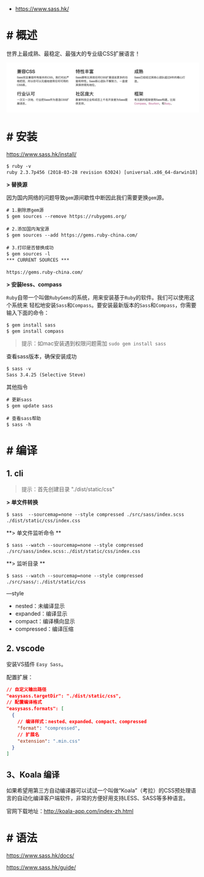 - <https://www.sass.hk/>

# # 概述

世界上最成熟、最稳定、最强大的专业级CSS扩展语言！

![](IMGS/sass.png)

# # 安装

<https://www.sass.hk/install/>

```shell
$ ruby -v
ruby 2.3.7p456 (2018-03-28 revision 63024) [universal.x86_64-darwin18]
```

**\> 替换源**

因为国内网络的问题导致`gem`源间歇性中断因此我们需要更换`gem`源。

```shell
# 1.删除原gem源
$ gem sources --remove https://rubygems.org/

# 2.添加国内淘宝源
$ gem sources --add https://gems.ruby-china.com/ 

# 3.打印是否替换成功
$ gem sources -l
*** CURRENT SOURCES ***

https://gems.ruby-china.com/
```

**\> 安装less、compass**

`Ruby`自带一个叫做`RubyGems`的系统，用来安装基于`Ruby`的软件。我们可以使用这个系统来 轻松地安装`Sass`和`Compass`。要安装最新版本的`Sass`和`Compass`，你需要输入下面的命令：

```shell
$ gem install sass
$ gem install compass
```

> 提示：如mac安装遇到权限问题需加 `sudo gem install sass`

查看sass版本，确保安装成功

```shell
$ sass -v
Sass 3.4.25 (Selective Steve)
```

其他指令

```shell
# 更新sass
$ gem update sass

# 查看sass帮助
$ sass -h
```

# # 编译

## 1. cli

> 提示：首先创建目录 "./dist/static/css"

**\> 单文件转换**

```shell
$ sass  --sourcemap=none --style compressed ./src/sass/index.scss ./dist/static/css/index.css 
```

**\> 单文件监听命令 **

```shell
$ sass --watch --sourcemap=none --style compressed ./src/sass/index.scss:./dist/static/css/index.css
```

**\> 监听目录 **

```shell
$ sass --watch --sourcemap=none --style compressed ./src/sass/:./dist/static/css
```

—style

- nested：未编译显示
- expanded：编译显示
- compact：编译横向显示
- compressed：编译压缩

## 2. vscode

安装VS插件 `Easy Sass`。

配置扩展：

```json
// 自定义输出路径
"easysass.targetDir": "./dist/static/css",
// 配置编译格式
"easysass.formats": [
  {
    // 编译样式：nested、expanded、compact、compressed
    "format": "compressed",
    // 扩展名
    "extension": ".min.css"
  }
]
```



## 3、Koala 编译

如果希望用第三方自动编译器可以试试一个叫做“Koala”（考拉）的CSS预处理语言的自动化编译客户端软件，非常的方便好用支持LESS、SASS等多种语言。

官网下载地址：http://koala-app.com/index-zh.html

# # 语法

<https://www.sass.hk/docs/>

<https://www.sass.hk/guide/>









